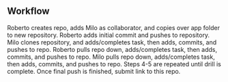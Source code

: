 ## Workflow

Roberto creates repo, adds Milo as collaborator, and copies over app folder to new repository.
Roberto adds initial commit and pushes to repository.
Milo clones repository, and adds/completes task, then adds, commits, and pushes to repo.
Roberto pulls repo down, adds/completes task, then adds, commits, and pushes to repo.
Milo pulls repo down, adds/completes task, then adds, commits, and pushes to repo.
Steps 4-5 are repeated until drill is complete.
Once final push is finished, submit link to this repo.



